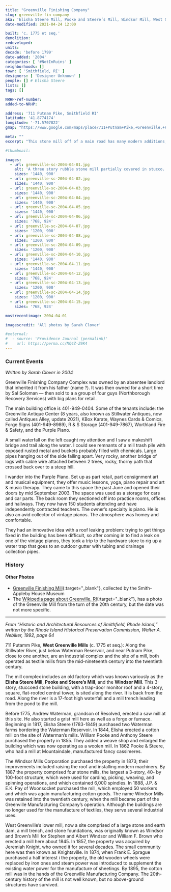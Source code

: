 ```yaml
---
title: "Greenville Finishing Company"
slug: greenville-fin-company
aka: 'Elisha Steere Mill, Pooke and Steere’s Mill, Windsor Mill, West Greenville Mills'
date-modified: 2021-04-24 12:00

built: 'c. 1775 et seq.'
demolition: 
redeveloped: 
units:
decade: 'before 1799'
date-added: '2004'
categories: [ '#NotInRuins' ]
neighborhoods: []
town: [ 'Smithfield, RI' ]
designers: [ 'Designer Unknown' ]
people: [] # Elisha Steere
lists: []
tags: []

NRHP-ref-number:
added-to-NRHP:

address: '711 Putnam Pike, Smithfield RI'
latitude: '41.8774174'
longitude: '-71.5707822'
gmap: "https://www.google.com/maps/place/711+Putnam+Pike,+Greenville,+RI+02828/@41.8774174,-71.5707822,17z/data=!3m1!4b1!4m5!3m4!1s0x89e44763a7f58d2d:0xb420f607f76090a3!8m2!3d41.8774174!4d-71.5685935"

meta: ""
excerpt: "This stone mill off of a main road has many modern additions, like vinyl siding and brick warehouses, but its roots go back to 1775"

#thumbnail: 

images:
  - url: greenville-sc-2004-04-01.jpg
    alt: 'A three story rubble stone mill partially covered in stucco. The monitor roof has been covered over by wooden clapboard siding as well as the top floor of the four story, square, central stair tower. Newer additions to the mill include a red brick pier and spandrel style mill off the southern side and a expansive one-story red brick addition off the western side towards the main road. A tall, thin yellow brick chimney comes off the back with “Greenville Fin Co.” written onto its length in red brick.'
    sizes: '1440, 900'
  - url: greenville-sc-2004-04-02.jpg
    sizes: '1440, 900'
  - url: greenville-sc-2004-04-03.jpg
    sizes: '1440, 900'
  - url: greenville-sc-2004-04-04.jpg
    sizes: '1440, 900'
  - url: greenville-sc-2004-04-05.jpg
    sizes: '1440, 900'
  - url: greenville-sc-2004-04-06.jpg
    sizes: '768, 924'
  - url: greenville-sc-2004-04-07.jpg
    sizes: '1200, 900'
  - url: greenville-sc-2004-04-08.jpg
    sizes: '1200, 900'
  - url: greenville-sc-2004-04-09.jpg
    sizes: '1200, 900'
  - url: greenville-sc-2004-04-10.jpg
    sizes: '1440, 900'
  - url: greenville-sc-2004-04-11.jpg
    sizes: '1440, 900'
  - url: greenville-sc-2004-04-12.jpg
    sizes: '768, 924'
  - url: greenville-sc-2004-04-13.jpg
    sizes: '1200, 900'
  - url: greenville-sc-2004-04-14.jpg
    sizes: '1200, 900'
  - url: greenville-sc-2004-04-15.jpg
    sizes: '768, 924'

mostrecentimage: 2004-04-01

imagescredit: 'All photos by Sarah Clover'

#external:
#  - source: 'Providence Journal (permalink)'
#    url: https://perma.cc/MQ4Z-Z9K4
---
```


### Current Events

_Written by Sarah Clover in 2004_

Greenville Finishing Company Complex was owned by an absentee landlord that inherited it from his father (name ?). It was then owned for a short time by Sal Soloman — then sold to a a group of four guys (Northborough Recovery Services) with big plans for retail.

The main building office is 401-949-0404. Some of the tenants include: the Greenville Antique Center (8 years, also known as Stillwater Antiques, now called Antiques Alley, update 2021), KBox Karate, Waynes Cards & Comics, Forge Signs (401-949-8989), R & S Storage (401-949-7867), Worthland Fire & Safety, and the Purple Piano.

A small waterfall on the left caught my attention and I saw a makeshift bridge and trail along the water. I could see remnants of a mill trash pile with exposed rusted metal and buckets probably filled with chemicals. Large pipes hanging out of the side falling apart. Very rocky, another bridge of logs with cable wire attached between 2 trees, rocky, thorny path that crossed back over to a steep hill.

I wander into the Purple Piano. Set up as part retail, part consignment art and musical equipment, they offer music lessons, yoga, piano repair and art & music therapy. They came to this space the past June and opened their doors by mid September 2003. The space was used as a storage for cars and car parts. The back room they sectioned off into practice rooms, offices and hallways. They now have 150 students attending and have independently contracted teachers. The owner’s specialty is piano. He is also an avid collector of vintage pianos. The atmosphere was homey and comfortable.

They had an innovative idea with a roof leaking problem: trying to get things fixed in the building has been difficult, so after coming in to find a leak on one of the vintage pianos, they took a trip to the hardware store to rig up a water trap that goes to an outdoor gutter with tubing and drainage collection pipes.


### History

#### Other Photos 

+ [Greenville Finishing Mill](//www.flickr.com/photos/93282315@N05/albums/72157644575919441){:target="_blank"}, collected by the Smith-Appleby House Museum
+ The [Wikipedia page about Greenville, RI](//en.wikipedia.org/wiki/Greenville,_Rhode_Island){:target="_blank"}, has a photo of the Greenville Mill from the turn of the 20th century, but the date was not more specific.

***

_From “Historic and Architectural Resources of Smithfield, Rhode Island,” written by the Rhode Island Historical Preservation Commission, Walter A. Nebiker, 1992, page 64_

711 Putamm Pike, **West Greenville Mills** (c. 1775 et seq.): Along the Stillwater River, just below Waterman Reservoir, and near Putnam Pike, close to one another, are an industrial complex and the site of a mill, both operated as textile mills from the mid-nineteenth century into the twentieth century. 

The mill complex includes an old factory which was known variously as the **Elisha Steere Mill**, **Pooke and Steere’s Mill**, and the **Windsor Mill**. This 3-story, stuccoed stone building, with a trap-door monitor roof and a 4-story, square, flat-roofed central tower, is sited along the river. It is back from the road. Along the river is a 17-foot high waterfall and a mill trench leading from the pond to the mill. 

Before 1775, Andrew Waterman, grandson of Resolved, erected a saw mill at this site. He also started a grist mill here as well as a forge or furnace. Beginning in 1817, Elisha Steere (1783-1849) purchased two Waterman farms bordering the Waterman Reservoir. In 1844, Elisha erected a cotton mill on the site of Waterman’s mills. William Pooke and Anthony Steere purchased the property in 1855. They added a weave shop and enlarged the building which was now operating as a woolen mill. In 1862 Pooke & Steere, who had a mill at Mountaindale, manufactured fancy cassimeres. 

The Windsor Mills Corporation purchased the property in 1873; their improvements included raising the roof and installing modern machinery. By 1887 the property comprised four stone mills, the largest a 3-story, 40- by 100-foot structure, which were used for carding, picking, weaving, and spinning operations, and which contained 6,000 spindles. In 1888, J.P. & E.K. Pay of Woonsocket purchased the mill, which employed 50 workers and which was again manufacturing cotton goods. The name Windsor Mills was retained into the twentieth century, when the mill became part of the Greenville Manufacturing Company’s operation. Although the buildings are no longer used for the manufacture of textiles, they serve several industrial uses. 

West Greenville’s lower mill, now a site comprised of a large stone and earth dam, a mill trench, and stone foundations, was originally known as Windsor and Brown’s Mill for Stephen and Albert Windsor and William F. Brown who erected a mill here about 1845. In 1857, the property was acquired by Jeremiah Knight, who owned it for several decades. The small community here was then known as Knightsville. In 1874, when Frank E. Sprague purchased a half interest i the property, the old wooden wheels were replaced by iron ones and steam power was introduced to supplement the existing water power for the manufacture of sheetings. By 1895, the cotton mill was in the hands of the Greenville Manufacturing Company. The 20th-century history of the mill is not well known, but no above-ground structures have survived. 
